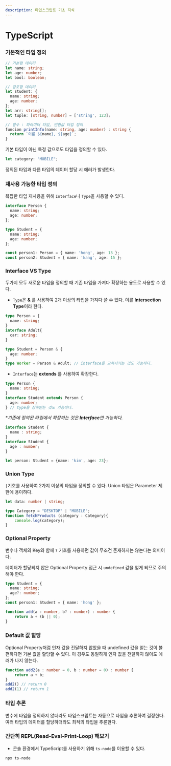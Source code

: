 ```yaml
---
description: 타입스크립트 기초 지식
---
```


# TypeScript

### 기본적인 타입 정의

```typescript
// 기본형 데이터
let name: string;
let age: number;
let bool: boolean;

// 참조형 데이터
let student: {
  name: string;
  age: number;
};
let arr: string[];
let tuple: [string, number] = ['string', 123];

// 함수 : 파라미터 타입, 반환값 타입 정의
funcion printInfo(name: string, age: number) : string {
  return `이름 ${name}, ${age}`;
}
```

기본 타입이 아닌 특정 값으로도 타입을 정의할 수 있다.

```typescript
let category: "MOBILE";
```

정의된 타입과 다른 타입의 데이터 할당 시 에러가 발생한다.



### 재사용 가능한 타입 정의

복잡한 타입 재사용을 위해 `Interface`나 `Type`을 사용할 수 있다.

```typescript
interface Person {
  name: string;
  age: number;
};

type Student = {
  name: string;
  age: number;
};

const person1: Person = { name: 'hong', age: 13 };
const person2: Student = { name: 'kang', age: 15 };
```



### Interface VS Type

두가지 모두 새로운 타입을 정의할 때 기존 타입을 가져다 확장하는 용도로 사용할 수 있다.

* `Type`은 **&** 를 사용하여 2개 이상의 타입을 가져다 쓸 수 있다. 이를 **Intersection Type**이라 한다.

```typescript
type Person = {
  name: string;
}
interface Adult{
  car: string;
}

type Student = Person & {
  age: number;
}
type Worker = Person & Adult; // interface를 교차시키는 것도 가능하다.
```

* `Interface`는 **extends** 를 사용하여 확장한다.

```typescript
type Person {
  name: string;
}
interface Student extends Person {
  age: number;
} // type을 상속받는 것도 가능하다.
```

_\*기존에 정의된 타입에서 확장하는 것은 **Interface**만 가능하다._

```typescript
interface Student {
  name : string;
}
interface Student {
  age : number;
}

let person: Student = {name: 'kim', age: 23};
```



### Union Type

`|`기호를 사용하여 2가지 이상의 타입을 정의할 수 있다. Union 타입은 Parameter 제한에 용이하다.

```typescript
let data: number | string;

type Category = "DESKTOP" | "MOBILE";
function fetchProducts (category : Category){
    console.log(category);
}
```



### Optional Property

변수나 객체의 Key와 함께 `?` 기호를 사용하면 값이 무조건 존재하지는 않는다는 의미이다.

데이터가 할당되지 않은 Optional Property 접근 시 `undefined` 값을 얻게 되므로 주의해야 한다.

```typescript
type Student = {
  name: string;
  age?: number;
};
const person1: Student = { name: 'hong' };

function add(a : number, b? : number) : number {
	return a + (b || 0);
}
```



### Default 값 할당

Optional Property처럼 인자 값을 전달하지 않았을 때 undefined 값을 얻는 것이 불편하다면 기본 값을 할당할 수 있다. 이 경우도 동일하게 인자 값을 전달하지 않아도 에러가 나지 않는다.

```typescript
function add2(a : number = 0, b : number = 0) : number {
	return a + b;
}
add2() // return 0
add2(1) // return 1
```



### 타입 추론

변수에 타입을 정의하지 않더라도 타입스크립트는 자동으로 타입을 추론하여 결정한다. 여러 타입의 데이터를 할당하더라도 최적의 타입을 추론한다.



### 간단히 REPL(Read-Eval-Print-Loop) 해보기

* 콘솔 환경에서 TypeScript를 사용하기 위해 `ts-node`를 이용할 수 있다.

```typescript
npx ts-node
```


